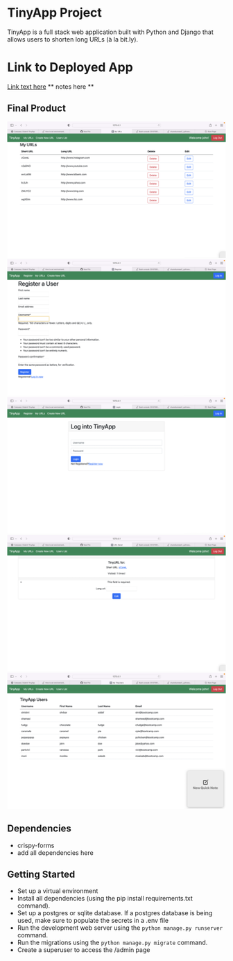 # TinyApp Project

TinyApp is a full stack web application built with Python and Django that allows users to shorten long URLs (à la bit.ly).

# Link to Deployed App

[Link text here](link-to-app)
** notes here **

## Final Product

!["url list"](https://github.com/shamshameed1/TinyApp/blob/main/docs/urls-page.png?raw=true)
!["register"](https://github.com/shamshameed1/TinyApp/blob/main/docs/register.png?raw=true)
!["login"](https://github.com/shamshameed1/TinyApp/blob/main/docs/login-page.png?raw=true)
!["edit url"](https://github.com/shamshameed1/TinyApp/blob/main/docs/edit-url.png?raw=true)
!["user list"](https://github.com/shamshameed1/TinyApp/blob/main/docs/users-list.png?raw=true)


## Dependencies

- crispy-forms
- add all dependencies here


## Getting Started

- Set up a virtual environment
- Install all dependencies (using the pip install requirements.txt command).
- Set up a postgres or sqlite database.  If a postgres database is being used, make sure to populate the secrets in a .env file
- Run the development web server using the `python manage.py runserver` command.
- Run the migrations using the `python manage.py migrate` command.
- Create a superuser to access the /admin page